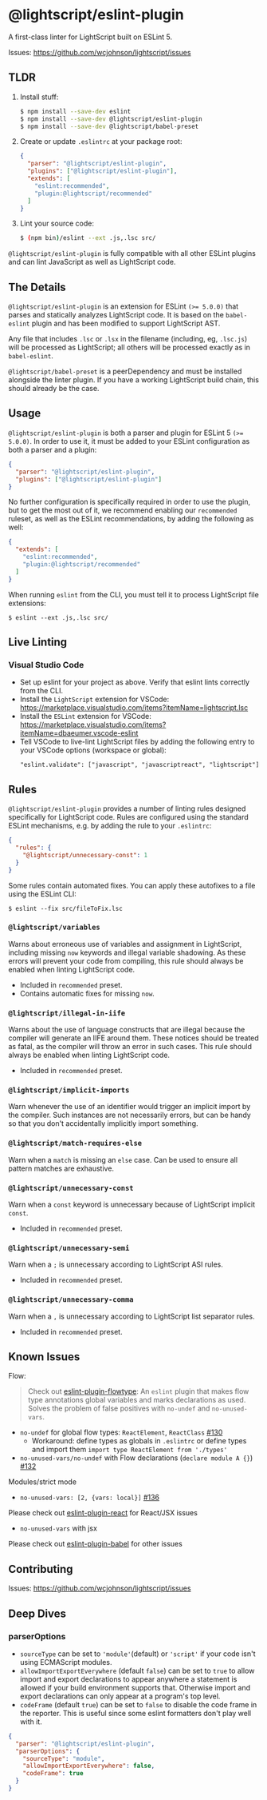 # @lightscript/eslint-plugin

A first-class linter for LightScript built on ESLint 5.

Issues: https://github.com/wcjohnson/lightscript/issues

## TLDR

1. Install stuff:
    ```sh
    $ npm install --save-dev eslint
    $ npm install --save-dev @lightscript/eslint-plugin
    $ npm install --save-dev @lightscript/babel-preset
    ```

2. Create or update `.eslintrc` at your package root:

    ```json
    {
      "parser": "@lightscript/eslint-plugin",
      "plugins": ["@lightscript/eslint-plugin"],
      "extends": [
        "eslint:recommended",
        "plugin:@lightscript/recommended"
      ]
    }
    ```

1. Lint your source code:
    ```sh
    $ (npm bin)/eslint --ext .js,.lsc src/
    ```

`@lightscript/eslint-plugin` is fully compatible with all other ESLint plugins and can lint JavaScript as well as LightScript code.

## The Details

`@lightscript/eslint-plugin` is an extension for ESLint `(>= 5.0.0)` that parses and statically analyzes LightScript code.
It is based on the `babel-eslint` plugin and has been modified to support LightScript AST.

Any file that includes `.lsc` or `.lsx` in the filename (including, eg, `.lsc.js`)
will be processed as LightScript; all others will be processed exactly as in `babel-eslint`.

`@lightscript/babel-preset` is a peerDependency and must be installed alongside the linter plugin. If you have a working LightScript build chain, this should already be the case.

## Usage

`@lightscript/eslint-plugin` is both a parser and plugin for ESLint 5 `(>= 5.0.0)`. In order to use it, it must be added
to your ESLint configuration as both a parser and a plugin:

```json
{
  "parser": "@lightscript/eslint-plugin",
  "plugins": ["@lightscript/eslint-plugin"]
}
```

No further configuration is specifically required in order to use the plugin, but to get the most out of it, we recommend enabling
our `recommended` ruleset, as well as the ESLint recommendations, by adding the following as well:

```json
{
  "extends": [
    "eslint:recommended",
    "plugin:@lightscript/recommended"
  ]
}
```

When running `eslint` from the CLI, you must tell it to process LightScript file extensions:

```
$ eslint --ext .js,.lsc src/
```

## Live Linting

### Visual Studio Code

- Set up eslint for your project as above. Verify that eslint lints correctly from the CLI.
- Install the `LightScript` extension for VSCode: https://marketplace.visualstudio.com/items?itemName=lightscript.lsc
- Install the `ESLint` extension for VSCode: https://marketplace.visualstudio.com/items?itemName=dbaeumer.vscode-eslint
- Tell VSCode to live-lint LightScript files by adding the following entry to your VSCode options (workspace or global):
  ```
  "eslint.validate": ["javascript", "javascriptreact", "lightscript"]
  ```

## Rules

`@lightscript/eslint-plugin` provides a number of linting rules designed specifically for LightScript code. Rules are configured using the standard ESLint mechanisms, e.g. by adding the rule to your `.eslintrc`:

```json
{
  "rules": {
    "@lightscript/unnecessary-const": 1
  }
}
```

Some rules contain automated fixes. You can apply these autofixes to a file using the ESLint CLI:

```
$ eslint --fix src/fileToFix.lsc
```

### `@lightscript/variables`

Warns about erroneous use of variables and assignment in LightScript, including missing `now` keywords and illegal variable shadowing. As these errors will prevent your code from compiling, this rule should always be enabled when linting LightScript code.

- Included in `recommended` preset.
- Contains automatic fixes for missing `now`.

### `@lightscript/illegal-in-iife`

Warns about the use of language constructs that are illegal because the compiler will generate an IIFE around them. These notices should be treated as fatal, as the compiler will throw an error in such cases. This rule should always be enabled when linting LightScript code.

- Included in `recommended` preset.

### `@lightscript/implicit-imports`

Warn whenever the use of an identifier would trigger an implicit import by the compiler. Such instances are not necessarily errors, but can be handy so that you don't accidentally implicitly import something.

### `@lightscript/match-requires-else`

Warn when a `match` is missing an `else` case. Can be used to ensure all pattern matches are exhaustive.

### `@lightscript/unnecessary-const`

Warn when a `const` keyword is unnecessary because of LightScript implicit `const`.

- Included in `recommended` preset.

### `@lightscript/unnecessary-semi`

Warn when a `;` is unnecessary according to LightScript ASI rules.

- Included in `recommended` preset.

### `@lightscript/unnecessary-comma`

Warn when a `,` is unnecessary according to LightScript list separator rules.

- Included in `recommended` preset.

## Known Issues

Flow:
> Check out [eslint-plugin-flowtype](https://github.com/gajus/eslint-plugin-flowtype): An `eslint` plugin that makes flow type annotations global variables and marks declarations as used. Solves the problem of false positives with `no-undef` and `no-unused-vars`.
- `no-undef` for global flow types: `ReactElement`, `ReactClass` [#130](https://github.com/babel/babel-eslint/issues/130#issuecomment-111215076)
  - Workaround: define types as globals in `.eslintrc` or define types and import them `import type ReactElement from './types'`
- `no-unused-vars/no-undef` with Flow declarations (`declare module A {}`) [#132](https://github.com/babel/babel-eslint/issues/132#issuecomment-112815926)

Modules/strict mode
- `no-unused-vars: [2, {vars: local}]` [#136](https://github.com/babel/babel-eslint/issues/136)

Please check out [eslint-plugin-react](https://github.com/yannickcr/eslint-plugin-react) for React/JSX issues
- `no-unused-vars` with jsx

Please check out [eslint-plugin-babel](https://github.com/babel/eslint-plugin-babel) for other issues


## Contributing

Issues: https://github.com/wcjohnson/lightscript/issues

## Deep Dives

### parserOptions

- `sourceType` can be set to `'module'`(default) or `'script'` if your code isn't using ECMAScript modules.
- `allowImportExportEverywhere` (default `false`) can be set to `true` to allow import and export declarations to appear anywhere a statement is allowed if your build environment supports that. Otherwise import and export declarations can only appear at a program's top level.
- `codeFrame` (default `true`) can be set to `false` to disable the code frame in the reporter. This is useful since some eslint formatters don't play well with it.

```json
{
  "parser": "@lightscript/eslint-plugin",
  "parserOptions": {
    "sourceType": "module",
    "allowImportExportEverywhere": false,
    "codeFrame": true
  }
}
```
